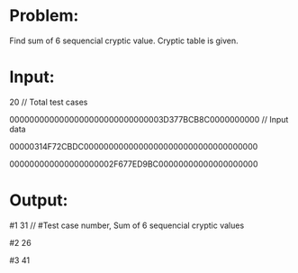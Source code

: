 # Problem:
Find sum of 6 sequencial cryptic value. Cryptic table is given.



# Input:

20    // Total test cases

0000000000000000000000000000003D377BCB8C0000000000    // Input data

00000314F72CBDC00000000000000000000000000000000000

000000000000000000002F677ED9BC00000000000000000000



# Output:
#1 31   // #Test case number, Sum of 6 sequencial cryptic values

#2 26

#3 41
